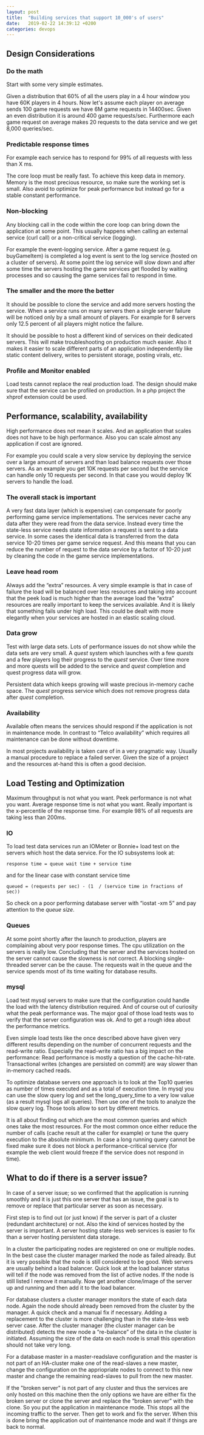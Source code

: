 ```yaml
---
layout: post
title:  "Building services that support 10_000's of users"
date:   2019-02-22 14:39:12 +0200
categories: devops
---
```



## Design Considerations

### Do the math
Start with some very simple estimates.

Given a distribution that 60% of all the users play in a 4 hour window you have 60K players in 4 hours. Now let's assume each player on average sends 100 game requests we have 6M game requests in 14400sec. Given an even distribution it is around 400 game requests/sec. Furthermore each game request on average makes 20 requests to the data service and we get 8,000 queries/sec.

### Predictable response times
For example each service has to respond for 99% of all requests with less than X ms.

The core loop must be really fast. To achieve this keep data in memory. Memory is the most precious resource, so make sure the working set is small. Also avoid to optimize for peak performance but instead go for a stable constant performance.

### Non-blocking
Any blocking call in the code within the core loop can bring down the application at some point. This usually happens when calling an external service (curl call) or a non-critical service (logging). 

For example the event-logging service. After a game request (e.g. buyGameItem) is completed a log event is sent to the log service (hosted on a cluster of servers). At some point the log service will slow down and after some time the servers hosting the game services get flooded by waiting processes and so causing the game services fail to respond in time.

### The smaller and the more the better
It should be possible to clone the service and add more servers hosting the service. When a service runs on many servers then a single server failure will be noticed only by a small amount of players. For example for 8 servers only 12.5 percent of all players might notice the failure.

It should be possible to host a different kind of services on their dedicated servers. This will make troubleshooting on production much easier. Also it makes it easier to scale different parts of an application independently like static content delivery, writes to persistent storage, posting virals, etc. 

### Profile and Monitor enabled
Load tests cannot replace the real production load. The design should make sure that the service can be profiled on production.
In a php project the xhprof extension could be used.


## Performance, scalability, availability
High performance does not mean it scales. And an application that scales does not have to be high performance. Also you can scale almost any application if cost are ignored. 

For example you could scale a very slow service by deploying the service over a large amount of servers and than load balance requests over those servers. As an example you get 10K requests per second but the service can handle only 10 requests per second. In that case you would deploy 1K servers to handle the load.

### The overall stack is important
A very fast data layer (which is expensive) can compensate for poorly performing game service implementations.
The services never cache any data after they were read from the data service. Instead every time the state-less service needs state information a request is sent to a data service. In some cases the identical data is transferred from the data service 10-20 times per game service request. And this means that you can reduce the number of request to the data service by a factor of 10-20 just by cleaning the code in the game service implementations.

### Leave head room
Always add the “extra” resources.
A very simple example is that in case of failure the load will be balanced over less resources and taking into account that the peek load is much higher than the average load the “extra” resources are really important to keep the services available. And it is likely that something fails under high load. This could be dealt with more elegantly when your services are hosted in an elastic scaling cloud. 

### Data grow
Test with large data sets. Lots of performance issues do not show while the data sets are very small.
A _quest_ system which launches with a few _quests_ and a few players log their progress to the _quest_ service. Over time more and more quests will be added to the service and _quest_ completion and quest progress data will grow.

Persistent data which keeps growing will waste precious in-memory cache space.
The _quest_ progress service which does not remove progress data after _quest_ completion.

### Availability
Available often means the services should respond if the application is not in maintenance mode. In contrast to “Telco availability” which requires all maintenance can be done without downtime.

In most projects availability is taken care of in a very pragmatic way. Usually a manual procedure to replace a failed server. Given the size of a project and the resources at-hand this is often a good decision.

               
## Load Testing and Optimization
Maximum throughput is not what you want. Peek performance is not what you want. Average response time is not what you want. Really important is the x-percentile of the response time. For example 98% of all requests are taking less than 200ms.

### IO
To load test data services run an IOMeter or Bonnie+ load test on the servers which host the data service. For the IO subsystems look at:

	response time = queue wait time + service time

and for the linear case with constant service time

	queued = (requests per sec) - (1  / (service time in fractions of sec))

So check on a poor performing database server with “iostat -xm 5” and pay attention to the *queue size*.

### Queues
At some point shortly after the launch to production, players are complaining about very poor response times. The cpu utilization on the servers is really low. Concluding that the server and the services hosted on the server cannot cause the slowness is not correct. A blocking single-threaded server can be the cause. The requests wait in the queue and the service spends most of its time waiting for database results.

### mysql
Load test mysql servers to make sure that the configuration could handle the load with the latency distribution required. And of course out of curiosity what the peak performance was. The major goal of those load tests was to verify that the server configuration was ok. And to get a rough idea about the performance metrics.

Even simple load tests like the once described above have given very different results depending on the number of concurrent requests and the read-write ratio. Especially the read-write ratio has a big impact on the performance:
Read performance is mostly a question of the cache-hit-rate. Transactional writes (changes are persisted on commit) are way slower than in-memory cached reads.

To optimize database servers one approach is to look at the Top10 queries as number of times executed and as a total of execution time. In mysql you can use the slow query log and set the long_query_time to a very low value (as a result mysql logs all queries). Then use one of the tools to analyze the slow query log. Those tools allow to sort by different metrics. 

It is all about finding out which are the most common queries and which ones take the most resources. For the most common once either reduce the number of calls (cache result at the caller for example) or tune the query execution to the absolute minimum. In case a long running query cannot be fixed make sure it does not block a performance-critical service (for example the web client would freeze if the service does not respond in time).

## What to do if there is a server issue?
In case of a server issue; so we confirmed that the application is running smoothly and it is just this one server that has an issue, the goal is to remove or replace that particular server as soon as necessary.

First step is to find out (or just know) if the server is part of a cluster (redundant architecture) or not. Also the kind of services hosted by the server is important. A server hosting state-less web services is easier to fix than a server hosting persistent data storage.

In a cluster the participating nodes are registered on one or multiple nodes. In the best case the cluster manager marked the node as failed already. But it is very possible that the node is still considered to be good. 
Web servers are usually behind a load balancer. Quick look at the load balancer status will tell if the node was removed from the list of active nodes. If the node is still listed I remove it manually. Now get another clone/image of the server up and running and then add it to the load balancer.

For database clusters a cluster manager monitors the state of each data node. Again the node should already been removed from the cluster by the manager. A quick check and a manual fix if necessary. Adding a replacement to the cluster is more challenging than in the state-less web server case. After the cluster manager (the cluster  manager can be distributed) detects the new node a “re-balance” of the data in the cluster is initiated. Assuming the size of the data on each node is small this operation should not take very long.

For a database master in a master-readslave configuration and the master is not part of an HA-cluster make one of the read-slaves a new master, change the configuration on the appriopriate nodes to connect to this new master and change the remaining read-slaves to pull from the new master.

If the "broken server" is not part of any cluster and thus the services are only hosted on this machine then the only options we have are either fix the broken server or clone the server and replace the “broken server” with the clone. So you put the application in maintenance mode. This stops all the incoming traffic to the server. Then get to work and fix the server. When this is done bring the application out of maintenance mode and wait if things are back to normal.

